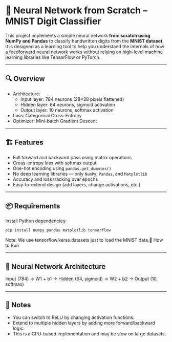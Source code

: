 # 🧠 Neural Network from Scratch – MNIST Digit Classifier

This project implements a simple neural network **from scratch using NumPy and Pandas** to classify handwritten digits from the **MNIST dataset**. It is designed as a learning tool to help you understand the internals of how a feedforward neural network works without relying on high-level machine learning libraries like TensorFlow or PyTorch.

---

## 🔍 Overview

- Architecture:  
  - Input layer: 784 neurons (28×28 pixels flattened)  
  - Hidden layer: 64 neurons, sigmoid activation  
  - Output layer: 10 neurons, softmax activation
- Loss: Categorical Cross-Entropy
- Optimizer: Mini-batch Gradient Descent

---

## 🏗️ Features

- Full forward and backward pass using matrix operations
- Cross-entropy loss with softmax output
- One-hot encoding using `pandas.get_dummies()`
- No deep learning libraries — only `NumPy`, `Pandas`, and `Matplotlib`
- Accuracy and loss tracking over epochs
- Easy-to-extend design (add layers, change activations, etc.)

---

## 📦 Requirements

Install Python dependencies:

```bash
pip install numpy pandas matplotlib tensorflow
```
Note: We use tensorflow.keras.datasets just to load the MNIST data.🚀 How to Run

---

## 🧠 Neural Network Architecture

Input (784) → W1 + b1 → Hidden (64, sigmoid) → W2 + b2 → Output (10, softmax)

---

## 📌 Notes

- You can switch to ReLU by changing activation functions.
- Extend to multiple hidden layers by adding more forward/backward logic.
- This is a CPU-based implementation and may be slow on large datasets.

